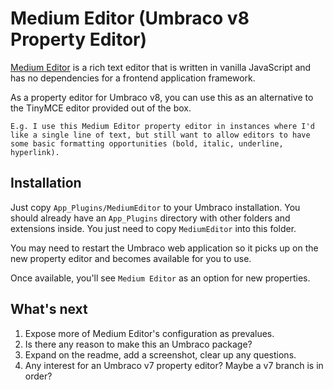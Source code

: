 # Medium Editor (Umbraco v8 Property Editor)

[Medium Editor](https://github.com/yabwe/medium-editor) is a rich text editor that is written in vanilla JavaScript and has no dependencies for a frontend application framework.

As a property editor for Umbraco v8, you can use this as an alternative to the TinyMCE editor provided out of the box. 

    E.g. I use this Medium Editor property editor in instances where I'd like a single line of text, but still want to allow editors to have some basic formatting opportunities (bold, italic, underline, hyperlink).

## Installation

Just copy `App_Plugins/MediumEditor` to your Umbraco installation. You should already have an `App_Plugins` directory with other folders and extensions inside. You just need to copy `MediumEditor` into this folder.

You may need to restart the Umbraco web application so it picks up on the new property editor and becomes available for you to use.

Once available, you'll see `Medium Editor` as an option for new properties.

## What's next

1. Expose more of Medium Editor's configuration as prevalues.
2. Is there any reason to make this an Umbraco package?
3. Expand on the readme, add a screenshot, clear up any questions.
4. Any interest for an Umbraco v7 property editor? Maybe a v7 branch is in order?
